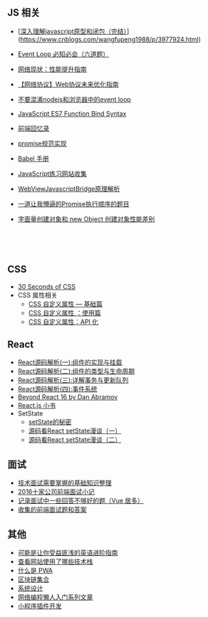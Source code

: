 ## JS 相关

- [[深入理解javascript原型和闭包（完结）](http://www.cnblogs.com/wangfupeng1988/p/3977924.html)](https://www.cnblogs.com/wangfupeng1988/p/3977924.html)

- [Event Loop 必知必会（六道题）](https://zhuanlan.zhihu.com/p/34182184)

- [网络现状：性能提升指南](https://mp.weixin.qq.com/s/dQaEHCcwUvLuvWHcQicYxA)

- [【网络协议】Web协议未来优化指南](https://zhuanlan.zhihu.com/p/33940885?utm_source=wechat_session&amp;utm_medium=social&amp;from=groupmessage)

- [不要混淆nodejs和浏览器中的event loop](https://cnodejs.org/topic/5a9108d78d6e16e56bb80882)

- [JavaScript ES7 Function Bind Syntax](http://blog.jeremyfairbank.com/javascript/javascript-es7-function-bind-syntax/)

- [前端回忆录](https://github.com/Wscats/Good-Text-Share)

- [promise规范实现](https://github.com/kriskowal/q/tree/master/design)

- [Babel 手册](https://github.com/jamiebuilds/babel-handbook)

- [JavaScript练习网站收集](http://www.lixuejiang.me/2016/11/01/JavaScript%E7%9A%84%E7%BB%83%E4%B9%A0%E7%BD%91%E7%AB%99%E6%94%B6%E9%9B%86/)

- [WebViewJavascriptBridge原理解析](https://segmentfault.com/a/1190000008948594)

- [一道让我懵逼的Promise执行顺序的题目](https://www.tuicool.com/articles/Vf22Irm)

- [字面量创建对象和 new Object 创建对象性能差别](https://stackoverflow.com/questions/21545687/javascript-vs-new-object-performance)

  ​

  ​

## CSS

- [30 Seconds of CSS](https://atomiks.github.io/30-seconds-of-css/)
- CSS 属性相关
  - [CSS 自定义属性 — 基础篇](https://mp.weixin.qq.com/s/MDSeTFrktuEFaSnE8He20g)
  - [CSS 自定义属性 ：使用篇](https://mp.weixin.qq.com/s/bEOgUDzjbMfSb56p8IiIuA)
  - [CSS 自定义属性：API 化](https://mp.weixin.qq.com/s/CXRSYJav2pnWIUTerwmfWA)



## React

- [React源码解析(一):组件的实现与挂载](https://juejin.im/post/5983dfbcf265da3e2f7f32de)
- [React源码解析(二):组件的类型与生命周期](https://juejin.im/post/59ca03b9518825177c60d10b)
- [React源码解析(三):详解事务与更新队列](https://juejin.im/post/59cc4c4bf265da0648446ce0)
- [React源码解析(四):事件系统](https://juejin.im/post/5a0cf54ff265da43333df2c4)
- [Beyond React 16 by Dan Abramov](https://juejin.im/post/5a0cf54ff265da43333df2c4)
- [React.js 小书](http://huziketang.com/books/react/)
- SetState
  - [setState的秘密](https://juejin.im/post/599b8f066fb9a0247637d61b)
  - [源码看React setState漫谈（一）](https://segmentfault.com/a/1190000011170740)
  - [源码看React setState漫谈（二）](https://segmentfault.com/a/1190000011184268)

## 面试

- [技术面试需要掌握的基础知识整理](https://github.com/CyC2018/Interview-Notebook)
- [2016十家公司前端面试小记](http://www.cnblogs.com/xxcanghai/p/5205998.html)
- [记录面试中一些回答不够好的题（Vue 居多）](https://juejin.im/post/5a9b8417518825558251ce15)
- [收集的前端面试题和答案](https://github.com/qiu-deqing/FE-interview)



## 其他

- [可能是让你受益匪浅的英语进阶指南](https://github.com/byoungd/English-level-up-tips-for-Chinese)
- [查看网站使用了哪些技术栈](https://www.wappalyzer.com/)
- [什么是 PWA](https://juejin.im/post/5a9e8ad5f265da23a40456d4)
- [区块链集合](https://github.com/chaozh/awesome-blockchain-cn)
- [系统设计](https://github.com/kevingo/system-design-primer-zh-tw)
- [网络编程懒人入门系列文章](http://www.52im.net/thread-1095-1-1.html)
- [小程序插件开发](https://mp.weixin.qq.com/s?__biz=MzA3MzkxNDMwMw==&mid=2247483737&idx=1&sn=51340b9afcc355ea1b60c3e8a3028993&chksm=9f068389a8710a9fe450809006a3d3183ac6490aa75d02ba4cc3e87ceeb5c280a3ad8eb9c50e&mpshare=1&scene=23&srcid=0314F6CnvJFR0Pv7ukVVBjIP#rd)